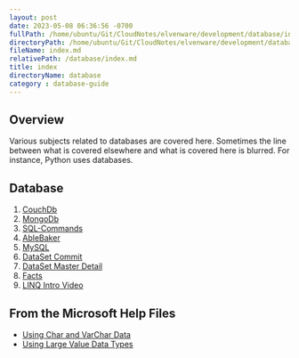 ```yaml
---
layout: post
date: 2023-05-08 06:36:56 -0700
fullPath: /home/ubuntu/Git/CloudNotes/elvenware/development/database/index.md
directoryPath: /home/ubuntu/Git/CloudNotes/elvenware/development/database
fileName: index.md
relativePath: /database/index.md
title: index
directoryName: database
category : database-guide
---
```


## Overview

Various subjects related to databases are covered here. Sometimes
the line between what is covered elsewhere and what is covered here
is blurred. For instance, Python uses databases.

## Database

1. [CouchDb](NoSql/CouchDb.html)
2. [MongoDb](NoSql/MongoDb.html)
3. [SQL-Commands](mssql/sql-commands.html)
4. [AbleBaker](able-baker.html)
5. [MySQL](mysql/MySql.html)
6. [DataSet Commit](mssql/datasets-commits.html)
7. [DataSet Master Detail](mssql/dataset-master-detail.html)
8. [Facts](facts.html)
9. [LINQ Intro Video](LinqIntroWeb.html)

## From the Microsoft Help Files

- [Using Char and VarChar Data](http://msdn.microsoft.com/en-us/library/ms175055.aspx)
- [Using Large Value Data Types](http://msdn.microsoft.com/en-us/library/ms178158.aspx)
